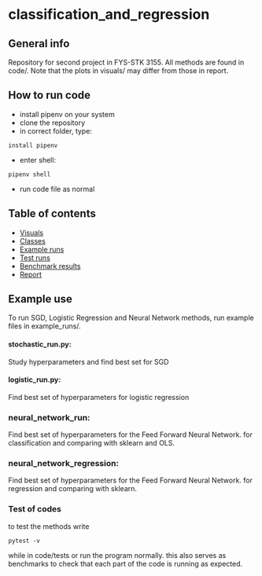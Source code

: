 # classification_and_regression

## General info
Repository for second project in FYS-STK 3155.
All methods are found in code/.
Note that the plots in visuals/ may differ from those in report.

## How to run code
* install pipenv on your system
* clone the repository
*  in correct folder, type:
```
install pipenv
```
* enter shell:
```
pipenv shell
```
* run code file as normal

## Table of contents
* [Visuals](code/visuals)
* [Classes](code)
* [Example runs](code/example_runs)
* [Test runs](code/tests)
* [Benchmark results](benchmarks)
* [Report](report)

## Example use
To run SGD, Logistic Regression and Neural Network methods, run example files in example_runs/.

#### stochastic_run.py:
Study hyperparameters and find best set for SGD

#### logistic_run.py:
Find best set of hyperparameters for logistic regression

### neural_network_run:
Find best set of hyperparameters for the Feed Forward Neural Network.
for classification and comparing with sklearn and OLS.

### neural_network_regression:
Find best set of hyperparameters for the Feed Forward Neural Network.
for regression and comparing with sklearn.

### Test of codes
to test the methods write
```
pytest -v
```
 while in code/tests or run the program normally. this also serves as benchmarks to check that each part of the code is running as expected.
